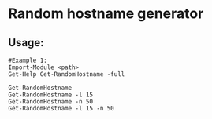 # Random hostname generator

## Usage:
```
#Example 1:
Import-Module <path>
Get-Help Get-RandomHostname -full

Get-RandomHostname
Get-RandomHostname -l 15
Get-RandomHostname -n 50
Get-RandomHostname -l 15 -n 50
```